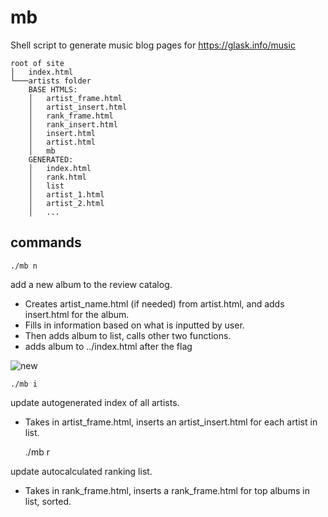 # mb
Shell script to generate music blog pages for https://glask.info/music
```
root of site
│   index.html   
└───artists folder
    BASE HTMLS:
    │   artist_frame.html
    │   artist_insert.html
    │   rank_frame.html
    │   rank_insert.html
    │   insert.html
    │   artist.html
    │   mb
    GENERATED:
    │   index.html
    │   rank.html
    │   list
    │   artist_1.html
    │   artist_2.html
    │   ...
```

## commands
    ./mb n
    
add a new album to the review catalog. 
- Creates artist_name.html (if needed) from artist.html, and adds insert.html for the album. 
- Fills in information based on what is inputted by user. 
- Then adds album to list, calls other two functions.
- adds album to ../index.html after the flag <!---new--->

![new](https://glask.info/blog/img/mb_n.png)

    ./mb i
    
update autogenerated index of all artists. 
- Takes in artist_frame.html, inserts an artist_insert.html for each artist in list.  

    ./mb r
    
update autocalculated ranking list. 
- Takes in rank_frame.html, inserts a rank_frame.html for top albums in list, sorted.
